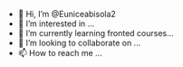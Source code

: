 - 👋 Hi, I’m @Euniceabisola2
- 👀 I’m interested in ...
- 🌱 I’m currently learning fronted courses...
- 💞️ I’m looking to collaborate on ...
- 📫 How to reach me ...

<!---
Euniceabi/Euniceabi is a ✨ special ✨ repository because its `README.md` (this file) appears on your GitHub profile.
You can click the Preview link to take a look at your changes.
--->
